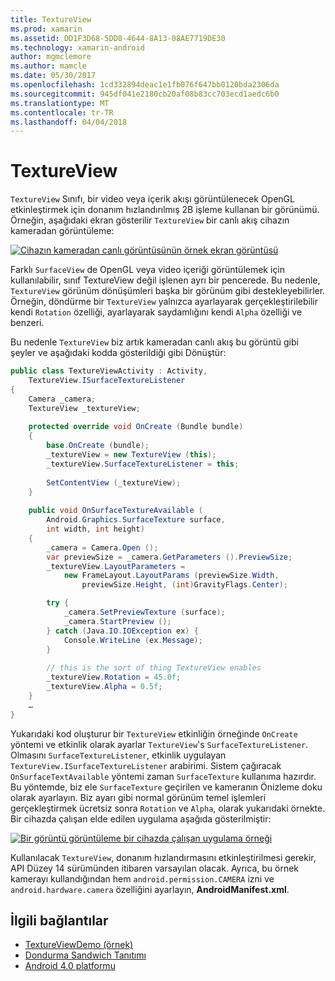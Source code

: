 ```yaml
---
title: TextureView
ms.prod: xamarin
ms.assetid: DD1F3D68-5DD8-4644-8A13-08AE7719DE30
ms.technology: xamarin-android
author: mgmclemore
ms.author: mamcle
ms.date: 05/30/2017
ms.openlocfilehash: 1cd332894deac1e1fb076f647bb0120bda2306da
ms.sourcegitcommit: 945df041e2180cb20af08b83cc703ecd1aedc6b0
ms.translationtype: MT
ms.contentlocale: tr-TR
ms.lasthandoff: 04/04/2018
---
```

# <a name="textureview"></a>TextureView

`TextureView` Sınıfı, bir video veya içerik akışı görüntülenecek OpenGL etkinleştirmek için donanım hızlandırılmış 2B işleme kullanan bir görünümü. Örneğin, aşağıdaki ekran gösterilir `TextureView` bir canlı akış cihazın kameradan görüntüleme:

[![Cihazın kameradan canlı görüntüsünün örnek ekran görüntüsü](texture-view-images/22-textureviewcamera.png)](texture-view-images/22-textureviewcamera.png#lightbox)

Farklı `SurfaceView` de OpenGL veya video içeriği görüntülemek için kullanılabilir, sınıf TextureView değil işlenen ayrı bir pencerede.
Bu nedenle, `TextureView` görünüm dönüşümleri başka bir görünüm gibi destekleyebilirler. Örneğin, döndürme bir `TextureView` yalnızca ayarlayarak gerçekleştirilebilir kendi `Rotation` özelliği, ayarlayarak saydamlığını kendi `Alpha` özelliği ve benzeri.

Bu nedenle `TextureView` biz artık kameradan canlı akış bu görüntü gibi şeyler ve aşağıdaki kodda gösterildiği gibi Dönüştür:

```csharp
public class TextureViewActivity : Activity,
    TextureView.ISurfaceTextureListener
{
    Camera _camera;
    TextureView _textureView;
       
    protected override void OnCreate (Bundle bundle)
    {
        base.OnCreate (bundle);
        _textureView = new TextureView (this);
        _textureView.SurfaceTextureListener = this;
           
        SetContentView (_textureView);
    }
       
    public void OnSurfaceTextureAvailable (
        Android.Graphics.SurfaceTexture surface,
        int width, int height)
    {
        _camera = Camera.Open ();
        var previewSize = _camera.GetParameters ().PreviewSize;
        _textureView.LayoutParameters =
            new FrameLayout.LayoutParams (previewSize.Width,
                previewSize.Height, (int)GravityFlags.Center);

        try {
            _camera.SetPreviewTexture (surface);
            _camera.StartPreview ();
        } catch (Java.IO.IOException ex) {
            Console.WriteLine (ex.Message);
        }
           
        // this is the sort of thing TextureView enables
        _textureView.Rotation = 45.0f;
        _textureView.Alpha = 0.5f;
    }
    …
}
```

Yukarıdaki kod oluşturur bir `TextureView` etkinliğin örneğinde `OnCreate` yöntemi ve etkinlik olarak ayarlar `TextureView`'s `SurfaceTextureListener`. Olmasını `SurfaceTextureListener`, etkinlik uygulayan `TextureView.ISurfaceTextureListener` arabirimi. Sistem çağıracak `OnSurfaceTextAvailable` yöntemi zaman `SurfaceTexture` kullanıma hazırdır. Bu yöntemde, biz ele `SurfaceTexture` geçirilen ve kameranın Önizleme doku olarak ayarlayın. Biz ayarı gibi normal görünüm temel işlemleri gerçekleştirmek ücretsiz sonra `Rotation` ve `Alpha`, olarak yukarıdaki örnekte. Bir cihazda çalışan elde edilen uygulama aşağıda gösterilmiştir:

[![Bir görüntü görüntüleme bir cihazda çalışan uygulama örneği](texture-view-images/17-textureviewdemo.png)](texture-view-images/17-textureviewdemo.png#lightbox)

Kullanılacak `TextureView`, donanım hızlandırmasını etkinleştirilmesi gerekir, API Düzey 14 sürümünden itibaren varsayılan olacak. Ayrıca, bu örnek kamerayı kullandığından hem `android.permission.CAMERA` izni ve `android.hardware.camera` özelliğini ayarlayın, **AndroidManifest.xml**.



## <a name="related-links"></a>İlgili bağlantılar

- [TextureViewDemo (örnek)](https://developer.xamarin.com/samples/monodroid/TextureViewDemo/)
- [Dondurma Sandwich Tanıtımı](http://www.android.com/about/ice-cream-sandwich/)
- [Android 4.0 platformu](http://developer.android.com/sdk/android-4.0.html)
